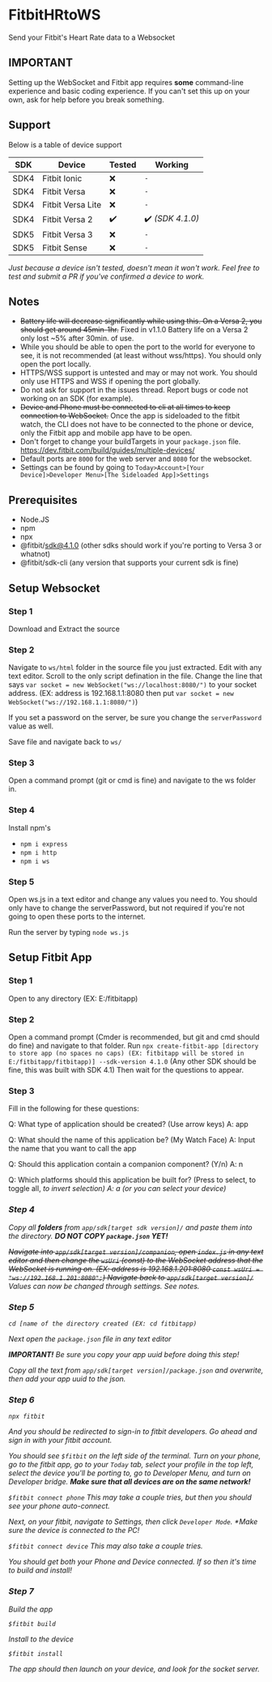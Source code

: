 # FitbitHRtoWS
Send your Fitbit's Heart Rate data to a Websocket

## IMPORTANT
Setting up the WebSocket and Fitbit app requires **some** command-line experience and basic coding experience. If you can't set this up on your own, ask for help before you break something.

## Support
Below is a table of device support

SDK | Device | Tested | Working
--- | --- | --- | ---
SDK4 | Fitbit Ionic | ❌ | `-`
SDK4 | Fitbit Versa | ❌ | `-`
SDK4 | Fitbit Versa Lite | ❌ | `-`
SDK4 | Fitbit Versa 2 | ✔️ | ✔️ *(SDK 4.1.0)*
SDK5 | Fitbit Versa 3 | ❌ | `-`
SDK5 | Fitbit Sense | ❌ | `-`

*Just because a device isn't tested, doesn't mean it won't work. Feel free to test and submit a PR if you've confirmed a device to work.*

## Notes

+ ~~Battery life will decrease significantly while using this. On a Versa 2, you should get around 45min-1hr.~~ Fixed in v1.1.0 Battery life on a Versa 2 only lost ~5% after 30min. of use.
+ While you should be able to open the port to the world for everyone to see, it is not recommended (at least without wss/https). You should only open the port locally.
+ HTTPS/WSS support is untested and may or may not work. You should only use HTTPS and WSS if opening the port globally.
+ Do not ask for support in the issues thread. Report bugs or code not working on an SDK (for example).
+ ~~Device and Phone must be connected to cli at all times to keep connection to WebSocket.~~ Once the app is sideloaded to the fitbit watch, the CLI does not have to be connected to the phone or device, only the Fitbit app and mobile app have to be open.
+ Don't forget to change your buildTargets in your `package.json` file. https://dev.fitbit.com/build/guides/multiple-devices/
+ Default ports are `8000` for the web server and `8080` for the websocket.
+ Settings can be found by going to `Today>Account>[Your Device]>Developer Menu>[The Sideloaded App]>Settings`

## Prerequisites

+ Node.JS
+ npm
+ npx
+ @fitbit/sdk@4.1.0 (other sdks should work if you're porting to Versa 3 or whatnot)
+ @fitbit/sdk-cli (any version that supports your current sdk is fine)

## Setup Websocket

### Step 1

Download and Extract the source

### Step 2

Navigate to `ws/html` folder in the source file you just extracted. Edit with any text editor. Scroll to the only script defination in the file. Change the line that says `var socket = new WebSocket("ws://localhost:8080/")` to your socket address. (EX: address is 192.168.1.1:8080 then put `var socket = new WebSocket("ws://192.168.1.1:8080/")`) 

If you set a password on the server, be sure you change the `serverPassword` value as well.

Save file and navigate back to `ws/`

### Step 3

Open a command prompt (git or cmd is fine) and navigate to the ws folder in.

### Step 4

Install npm's

+ `npm i express`
+ `npm i http`
+ `npm i ws`

### Step 5

Open ws.js in a text editor and change any values you need to. You should only have to change the serverPassword, but not required if you're not going to open these ports to the internet.

Run the server by typing `node ws.js`

## Setup Fitbit App

### Step 1

Open to any directory (EX: E:/fitbitapp)

### Step 2

Open a command prompt (Cmder is recommended, but git and cmd should do fine) and navigate to that folder.
Run `npx create-fitbit-app [directory to store app (no spaces no caps) (EX: fitbitapp will be stored in E:/fitbitapp/fitbitapp)] --sdk-version 4.1.0` (Any other SDK should be fine, this was built with SDK 4.1)
Then wait for the questions to appear.

### Step 3

Fill in the following for these questions:

Q: What type of application should be created? (Use arrow keys)
A: app

Q: What should the name of this application be? (My Watch Face)
A: Input the name that you want to call the app

Q: Should this application contain a companion component? (Y/n)
A: n

Q: Which platforms should this application be built for? (Press <space> to select, <a> to toggle all, <i> to invert selection)
A: a (or you can select your device)
  
### Step 4

Copy all **folders** from `app/sdk[target sdk version]/` and paste them into the directory. **DO NOT COPY `package.json` YET!**

~~Navigate into `app/sdk[target version]/companion`, open `index.js` in any text editor and then change the `wsUri` (const) to the WebSocket address that the WebSocket is running on. (EX: address is 192.168.1.201:8080 `const wsUri = "ws://192.168.1.201:8080";`) Navigate back to `app/sdk[target version]/`~~ Values can now be changed through settings. See notes.

### Step 5

`cd [name of the directory created (EX: cd fitbitapp)`

Next open the `package.json` file in any text editor

**IMPORTANT!**
Be sure you copy your app uuid before doing this step!

Copy all the text from `app/sdk[target version]/package.json` and overwrite, then add your app uuid to the json.

### Step 6

`npx fitbit`

And you should be redirected to sign-in to fitbit developers. Go ahead and sign in with your fitbit account.

You should see `$fitbit` on the left side of the terminal. Turn on your phone, go to the fitbit app, go to your `Today` tab, select your profile in the top left, select the device you'll be porting to, go to Developer Menu, and turn on Developer bridge. **Make sure that all devices are on the same network!**

`$fitbit connect phone` This may take a couple tries, but then you should see your phone auto-connect.

Next, on your fitbit, navigate to Settings, then click `Developer Mode`. **Make sure the device is connected to the PC!*

`$fitbit connect device` This may also take a couple tries.

You should get both your Phone and Device connected. If so then it's time to build and install!

### Step 7

Build the app

`$fitbit build`

Install to the device

`$fitbit install`

The app should then launch on your device, and look for the socket server.
